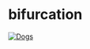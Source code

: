 # bifurcation
[![Dogs](https://img.youtube.com/vi/KkKKuQFebqI/0.jpg)](https://www.youtube.com/watch?v=KkKKuQFebqI)
